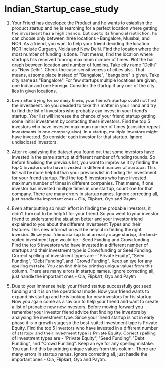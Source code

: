 # Indian_Startup_case_study
1. Your Friend has developed the Product and he wants to establish the product startup and he is searching for a perfect location where getting the investment has a high chance. But due to its financial restriction, he can choose only between three locations - Bangalore, Mumbai, and NCR. As a friend, you want to help your friend deciding the location. NCR include Gurgaon, Noida and New Delhi. Find the location where the most number of funding is done. That means, find the location where startups has received funding maximum number of times. Plot the bar graph between location and number of funding. Take city name "Delhi" as "New Delhi". Check the case-sensitiveness of cities also. That means, at some place instead of "Bangalore", "bangalore" is given. Take city name as "Bangalore". For few startups multiple locations are given, one Indian and one Foreign. Consider the startup if any one of the city lies in given locations.

2. Even after trying for so many times, your friend’s startup could not find the investment. So you decided to take this matter in your hand and try to find the list of investors who probably can invest in your friend’s startup. Your list will increase the chance of your friend startup getting some initial investment by contacting these investors. Find the top 5 investors who have invested maximum number of times (consider repeat investments in one company also). In a startup, multiple investors might have invested. So consider each investor for that startup. Ignore undisclosed investors.

3. After re-analysing the dataset you found out that some investors have invested in the same startup at different number of funding rounds. So before finalising the previous list, you want to improvise it by finding the top 5 investors who have invested in different number of startups. This list will be more helpful than your previous list in finding the investment for your friend startup. Find the top 5 investors who have invested maximum number of times in different companies. That means, if one investor has invested multiple times in one startup, count one for that company. There are many errors in startup names. Ignore correcting all, just handle the important ones - Ola, Flipkart, Oyo and Paytm.

4. Even after putting so much effort in finding the probable investors, it didn't turn out to be helpful for your friend. So you went to your investor friend to understand the situation better and your investor friend explained to you about the different Investment Types and their features. This new information will be helpful in finding the right investor. Since your friend startup is at an early stage startup, the best-suited investment type would be - Seed Funding and Crowdfunding. Find the top 5 investors who have invested in a different number of startups and their investment type is Crowdfunding or Seed Funding. Correct spelling of investment types are - "Private Equity", "Seed Funding", "Debt Funding", and "Crowd Funding". Keep an eye for any spelling mistake. You can find this by printing unique values from this column. There are many errors in startup names. Ignore correcting all, just handle the important ones - Ola, Flipkart, Oyo and Paytm

5. Due to your immense help, your friend startup successfully got seed funding and it is on the operational mode. Now your friend wants to expand his startup and he is looking for new investors for his startup. Now you again come as a saviour to help your friend and want to create a list of probable new new investors. Before moving forward you remember your investor friend advice that finding the investors by analysing the investment type. Since your friend startup is not in early phase it is in growth stage so the best-suited investment type is Private Equity. Find the top 5 investors who have invested in a different number of startups and their investment type is Private Equity. Correct spelling of investment types are - "Private Equity", "Seed Funding", "Debt Funding", and "Crowd Funding". Keep an eye for any spelling mistake. You can find this by printing unique values from this column. There are many errors in startup names. Ignore correcting all, just handle the important ones - Ola, Flipkart, Oyo and Paytm.
